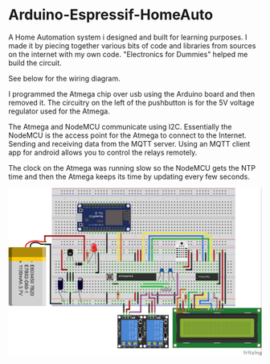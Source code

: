 # Arduino-Espressif-HomeAuto
A Home Automation system i designed and built for learning purposes.
I made it by piecing together various bits of code and libraries 
from sources on the internet with my own code. 
"Electronics for Dummies" helped me build the circuit.

See below for the wiring diagram.

I programmed the Atmega chip over usb using the Arduino board and then removed it.
The circuitry on the left of the pushbutton is for the 5V voltage regulator used 
for the Atmega. 

The Atmega and NodeMCU communicate using I2C. Essentially the NodeMCU is 
the access point for the Atmega to connect to the Internet. Sending and receiving 
data from the MQTT server. Using an MQTT client app for android allows you to control the relays remotely.

The clock on the Atmega was running slow so the NodeMCU gets the NTP time 
and then the Atmega keeps its time by updating every few seconds. 

![alt text](https://github.com/BobbyLeonard/Arduino-Espressif-HomeAuto/raw/master/Atmega%26NodeMCU.jpg)
